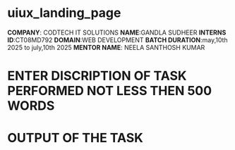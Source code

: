 # uiux_landing_page
**COMPANY**: CODTECH IT SOLUTIONS 
**NAME**:GANDLA SUDHEER
**INTERNS ID**:CT08MD792
**DOMAIN**:WEB DEVELOPMENT
**BATCH DURATION**:may,10th 2025 to july,10th 2025
**MENTOR NAME**: NEELA SANTHOSH KUMAR
# ENTER DISCRIPTION OF TASK PERFORMED NOT LESS THEN 500 WORDS 
# OUTPUT OF THE TASK
